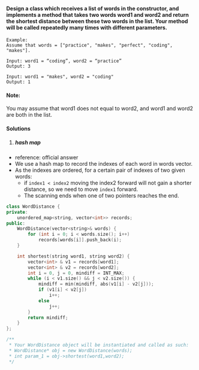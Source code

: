 #### Design a class which receives a list of words in the constructor, and implements a method that takes two words word1 and word2 and return the shortest distance between these two words in the list. Your method will be called repeatedly many times with different parameters. 

```
Example:
Assume that words = ["practice", "makes", "perfect", "coding", "makes"].

Input: word1 = “coding”, word2 = “practice”
Output: 3

Input: word1 = "makes", word2 = "coding"
Output: 1
```

#### Note:
You may assume that word1 does not equal to word2, and word1 and word2 are both in the list.

#### Solutions

1. ##### hash map

- reference: official answer
- We use a hash map to record the indexes of each word in words vector.
- As the indexes are ordered, for a certain pair of indexes of two given words:
    - if `index1 < index2` moving the index2 forward will not gain a shorter distance, so we need to move `index1` forward.
    - The scanning ends when one of two pointers reaches the end.

```cpp
class WordDistance {
private:
    unordered_map<string, vector<int>> records;
public:
    WordDistance(vector<string>& words) {
        for (int i = 0; i < words.size(); i++)
            records[words[i]].push_back(i);
    }

    int shortest(string word1, string word2) {
        vector<int> & v1 = records[word1];
        vector<int> & v2 = records[word2];
        int i = 0, j = 0, mindiff = INT_MAX;
        while (i < v1.size() && j < v2.size()) {
            mindiff = min(mindiff, abs(v1[i] - v2[j]));
            if (v1[i] < v2[j])
                i++;
            else
                j++;
        }
        return mindiff;
    }
};

/**
 * Your WordDistance object will be instantiated and called as such:
 * WordDistance* obj = new WordDistance(words);
 * int param_1 = obj->shortest(word1,word2);
 */
```